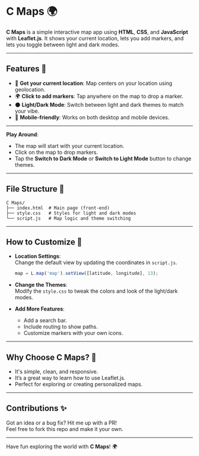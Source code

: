 # C Maps 🌍

**C Maps** is a simple interactive map app using **HTML**, **CSS**, and **JavaScript** with **Leaflet.js**. It shows your current location, lets you add markers, and lets you toggle between light and dark modes. 

---

## Features 🎉
- 📍 **Get your current location**: Map centers on your location using geolocation.
- 🌍 **Click to add markers**: Tap anywhere on the map to drop a marker.
- 🌑 **Light/Dark Mode**: Switch between light and dark themes to match your vibe.
- 📱 **Mobile-friendly**: Works on both desktop and mobile devices.

---
 **Play Around**:  
   - The map will start with your current location.  
   - Click on the map to drop markers.  
   - Tap the **Switch to Dark Mode** or **Switch to Light Mode** button to change themes.  

---

## File Structure 📁
```
C Maps/
├── index.html  # Main page (front-end)
├── style.css   # Styles for light and dark modes
└── script.js   # Map logic and theme switching
```

---

## How to Customize 🔧  
- **Location Settings**:  
  Change the default view by updating the coordinates in `script.js`.  
  ```javascript  
  map = L.map('map').setView([latitude, longitude], 13);  
  ```  

- **Change the Themes**:  
  Modify the `style.css` to tweak the colors and look of the light/dark modes.  

- **Add More Features**:  
  - Add a search bar.  
  - Include routing to show paths.  
  - Customize markers with your own icons.  

---

## Why Choose C Maps? 🤔  
- It's simple, clean, and responsive.  
- It’s a great way to learn how to use Leaflet.js.  
- Perfect for exploring or creating personalized maps.  

---

## Contributions ✨
Got an idea or a bug fix? Hit me up with a PR!  
Feel free to fork this repo and make it your own.

---

Have fun exploring the world with **C Maps**! 🌍
